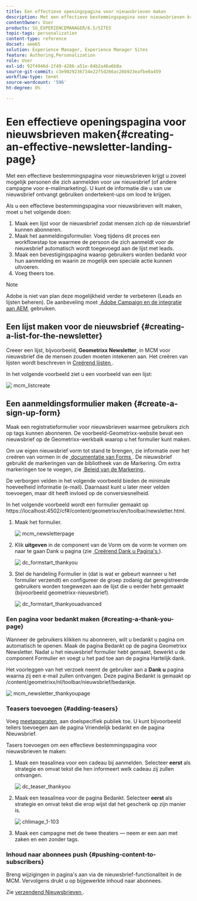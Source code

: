 ```yaml
---
title: Een effectieve openingspagina voor nieuwsbrieven maken
description: Met een effectieve bestemmingspagina voor nieuwsbrieven krijgt u zoveel mogelijk personen die zich aanmelden voor uw nieuwsbrief (of andere campagne voor e-mailmarketing). U kunt de informatie die u van uw nieuwsbrief ontvangt gebruiken ondertekent-ups om lood te krijgen.
contentOwner: User
products: SG_EXPERIENCEMANAGER/6.5/SITES
topic-tags: personalization
content-type: reference
docset: aem65
solution: Experience Manager, Experience Manager Sites
feature: Authoring,Personalization
role: User
exl-id: 92f4946d-1f49-4286-a51e-84b2a46a6b8a
source-git-commit: c3e9029236734e22f5d266ac26b923eafbe0a459
workflow-type: tm+mt
source-wordcount: '596'
ht-degree: 0%

---
```


# Een effectieve openingspagina voor nieuwsbrieven maken{#creating-an-effective-newsletter-landing-page}

Met een effectieve bestemmingspagina voor nieuwsbrieven krijgt u zoveel mogelijk personen die zich aanmelden voor uw nieuwsbrief (of andere campagne voor e-mailmarketing). U kunt de informatie die u van uw nieuwsbrief ontvangt gebruiken ondertekent-ups om lood te krijgen.

Als u een effectieve bestemmingspagina voor nieuwsbrieven wilt maken, moet u het volgende doen:

1. Maak een lijst voor de nieuwsbrief zodat mensen zich op de nieuwsbrief kunnen abonneren.
1. Maak het aanmeldingsformulier. Voeg tijdens dit proces een workflowstap toe waarmee de persoon die zich aanmeldt voor de nieuwsbrief automatisch wordt toegevoegd aan de lijst met leads.
1. Maak een bevestigingspagina waarop gebruikers worden bedankt voor hun aanmelding en waarin ze mogelijk een speciale actie kunnen uitvoeren.
1. Voeg theers toe.

>[!NOTE]
>
>Adobe is niet van plan deze mogelijkheid verder te verbeteren (Leads en lijsten beheren).
>De aanbeveling moet [&#x200B; Adobe Campaign en de integratie aan AEM &#x200B;](/help/sites-administering/campaign.md) gebruiken.

## Een lijst maken voor de nieuwsbrief {#creating-a-list-for-the-newsletter}

Creeer een lijst, bijvoorbeeld, **Geometrixx Newsletter**, in MCM voor nieuwsbrief die de mensen zouden moeten intekenen aan. Het creëren van lijsten wordt beschreven in [&#x200B; Creërend lijsten &#x200B;](/help/sites-classic-ui-authoring/classic-personalization-campaigns.md#creatingnewlists).

In het volgende voorbeeld ziet u een voorbeeld van een lijst:

![&#x200B; mcm_listcreate &#x200B;](assets/mcm_listcreate.png)

## Een aanmeldingsformulier maken {#create-a-sign-up-form}

Maak een registratieformulier voor nieuwsbrieven waarmee gebruikers zich op tags kunnen abonneren. De voorbeeld-Geometrixx-website bevat een nieuwsbrief op de Geometrixx-werkbalk waarop u het formulier kunt maken.

Om uw eigen nieuwsbrief vorm tot stand te brengen, zie informatie over het creëren van vormen in de [&#x200B; documentatie van Forms &#x200B;](/help/sites-authoring/default-components.md#form). De nieuwsbrief gebruikt de markeringen van de bibliotheek van de Markering. Om extra markeringen toe te voegen, zie [&#x200B; Beleid van de Markering &#x200B;](/help/sites-authoring/tags.md#tagadministration).

De verborgen velden in het volgende voorbeeld bieden de minimale hoeveelheid informatie (e-mail). Daarnaast kunt u later meer velden toevoegen, maar dit heeft invloed op de conversiesnelheid.

In het volgende voorbeeld wordt een formulier gemaakt op https://localhost:4502/cf#/content/geometrixx/en/toolbar/newsletter.html.

1. Maak het formulier.

   ![&#x200B; mcm_newsletterpage &#x200B;](assets/mcm_newsletterpage.png)

1. Klik **uitgeven** in de component van de Vorm om de vorm te vormen om naar te gaan Dank u pagina (zie [&#x200B; Creërend Dank u Pagina&#39;s &#x200B;](#creating-a-thank-you-page)).

   ![&#x200B; dc_formstart_thankyou &#x200B;](assets/dc_formstart_thankyou.png)

1. Stel de handeling Formulier in (dat is wat er gebeurt wanneer u het formulier verzendt) en configureer de groep zodanig dat geregistreerde gebruikers worden toegewezen aan de lijst die u eerder hebt gemaakt (bijvoorbeeld geometrixx-nieuwsbrief).

   ![&#x200B; dc_formstart_thankyouadvanced &#x200B;](assets/dc_formstart_thankyouadvanced.png)

### Een pagina voor bedankt maken {#creating-a-thank-you-page}

Wanneer de gebruikers **&#x200B;**&#x200B;klikken nu abonneren, wilt u bedankt u pagina om automatisch te openen. Maak de pagina Bedankt op de pagina Geometrixx Newsletter. Nadat u het nieuwsbrief formulier hebt gemaakt, bewerkt u de component Formulier en voegt u het pad toe aan de pagina Hartelijk dank.

Het voorleggen van het verzoek neemt de gebruiker aan a **Dank u** pagina waarna zij een e-mail zullen ontvangen. Deze pagina Bedankt is gemaakt op /content/geometrixx/nl/toolbar/nieuwsbrief/bedankje.

![&#x200B; mcm_newsletter_thankyoupage &#x200B;](assets/mcm_newsletter_thankyoupage.png)

### Teasers toevoegen {#adding-teasers}

Voeg [&#x200B; meetapparaten &#x200B;](/help/sites-classic-ui-authoring/classic-personalization-campaigns.md#teasers) aan doelspecifiek publiek toe. U kunt bijvoorbeeld tellers toevoegen aan de pagina Vriendelijk bedankt en de pagina Nieuwsbrief.

Tasers toevoegen om een effectieve bestemmingspagina voor nieuwsbrieven te maken:

1. Maak een teasalinea voor een cadeau bij aanmelden. Selecteer **eerst** als strategie en omvat tekst die hen informeert welk cadeau zij zullen ontvangen.

   ![&#x200B; dc_teaser_thankyou &#x200B;](assets/dc_teaser_thankyou.png)

1. Maak een teasalinea voor de pagina Bedankt. Selecteer **eerst** als strategie en omvat tekst die erop wijst dat het geschenk op zijn manier is.

   ![&#x200B; chlimage_1-103 &#x200B;](assets/chlimage_1-103.png)

1. Maak een campagne met de twee theaters — neem er een aan met zaken en een zonder tags.

### Inhoud naar abonnees push {#pushing-content-to-subscribers}

Breng wijzigingen in pagina&#39;s aan via de nieuwsbrief-functionaliteit in de MCM. Vervolgens drukt u op bijgewerkte inhoud naar abonnees.

Zie [&#x200B; verzendend Nieuwsbrieven &#x200B;](/help/sites-classic-ui-authoring/classic-personalization-campaigns.md#newsletters).
